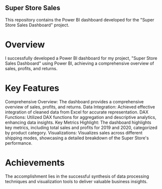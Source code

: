 ## Super Store Sales 
This repository contains the Power BI dashboard developed for the "Super Store Sales Dashboard" project.

# Overview
I successfully developed a Power BI dashboard for my project, "Super Store Sales Dashboard" using Power BI, achieving a comprehensive overview of sales, profits, and returns.

# Key Features
Comprehensive Overview: The dashboard provides a comprehensive overview of sales, profits, and returns.
Data Integration: Achieved effective integration of cleaned data from Excel for accurate representation.
DAX Functions: Utilized DAX functions for aggregation and descriptive analytics, enhancing data insights.
Key Metrics Highlight: The dashboard highlights key metrics, including total sales and profits for 2019 and 2020, categorized by product category.
Visualizations: Visualizes sales across different shipping modes, showcasing a detailed breakdown of the Super Store's performance.

# Achievements
The accomplishment lies in the successful synthesis of data processing techniques and visualization tools to deliver valuable business insights.
